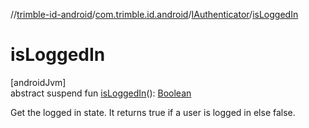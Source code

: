 //[trimble-id-android](../../../index.md)/[com.trimble.id.android](../index.md)/[IAuthenticator](index.md)/[isLoggedIn](is-logged-in.md)

# isLoggedIn

[androidJvm]\
abstract suspend fun [isLoggedIn](is-logged-in.md)(): [Boolean](https://kotlinlang.org/api/latest/jvm/stdlib/kotlin/-boolean/index.html)

Get the logged in state. It returns true if a user is logged in else false.
